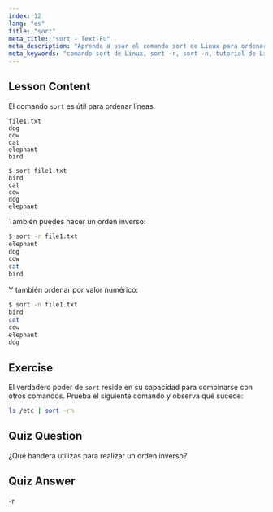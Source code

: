 ```yaml
---
index: 12
lang: "es"
title: "sort"
meta_title: "sort - Text-Fu"
meta_description: "Aprende a usar el comando sort de Linux para ordenar archivos de texto. Descubre opciones como el orden inverso y numérico. ¡Mejora tus habilidades en la línea de comandos de Linux!"
meta_keywords: "comando sort de Linux, sort -r, sort -n, tutorial de Linux, línea de comandos, Linux para principiantes, guía de sort"
---
```


## Lesson Content

El comando `sort` es útil para ordenar líneas.

```plaintext
file1.txt
dog
cow
cat
elephant
bird

$ sort file1.txt
bird
cat
cow
dog
elephant
```

También puedes hacer un orden inverso:

```bash
$ sort -r file1.txt
elephant
dog
cow
cat
bird
```

Y también ordenar por valor numérico:

```bash
$ sort -n file1.txt
bird
cat
cow
elephant
dog
```

## Exercise

El verdadero poder de `sort` reside en su capacidad para combinarse con otros comandos. Prueba el siguiente comando y observa qué sucede:

```bash
ls /etc | sort -rn
```

## Quiz Question

¿Qué bandera utilizas para realizar un orden inverso?

## Quiz Answer

-r
